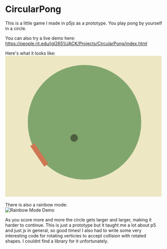 # CircularPong
This is a little game I made in p5js as a prototype. You play pong by yourself in a circle.

You can also try a live demo here: https://people.rit.edu/jgl2651/JACK/Projects/CircularPong/index.html

Here's what it looks like:
</br>
<img src="gamedemo.png" width="500" height="450" />
</br>

There is also a rainbow mode:
</br>
![Rainbow Mode Demo](rainbowgif.gif?raw=true "Rainbowimage")

As you score more and more the circle gets larger and larger, making it harder to continue.
This is just a prototype but it taught me a lot about p5 and just js in general, so good times!
I also had to write some very interesting code for rotating verticies to accept collision with rotated shapes. I couldnt find a library for it unfortunately.


